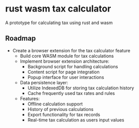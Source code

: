 # rust wasm tax calculator
A prototype for calculating tax using rust and wasm

## Roadmap
- Create a browser extension for the tax calculator feature
  - Build core WASM module for tax calculations
  - Implement browser extension architecture:
    - Background script for handling calculations
    - Content script for page integration
    - Popup interface for user interactions
  - Data persistence layer:
    - Utilize IndexedDB for storing tax calculation history
    - Cache frequently used tax rates and rules
  - Features:
    - Offline calculation support
    - History of previous calculations
    - Export functionality for tax records
    - Real-time tax calculation as users input values


